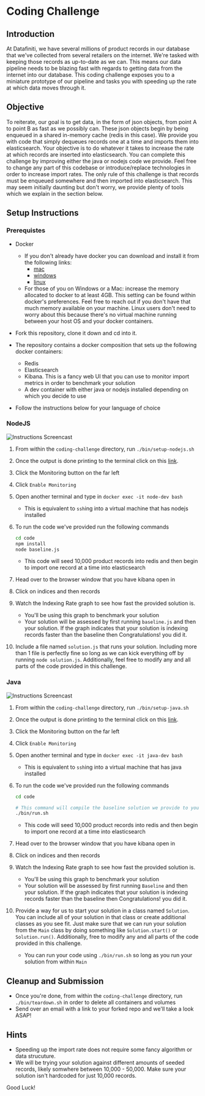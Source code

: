 # Coding Challenge

## Introduction

At Datafiniti, we have several millions of product records in our database that we've collected from several retailers on the internet. We're tasked with keeping those records as up-to-date as we can. This means our data pipeline needs to be blazing fast with regards to getting data from the internet into our database. This coding challenge exposes you to a miniature prototype of our pipeline and tasks you with speeding up the rate at which data moves through it. 

## Objective
To reiterate, our goal is to get data, in the form of json objects, from point A to point B as fast as we possibly can. These json objects begin by being enqueued in a shared in-memory cache (redis in this case). We provide you with code that simply dequeues records one at a time and imports them into elasticsearch. Your objective is to do whatever it takes to increase the rate at which records are inserted into elasticsearch. You can complete this challenge by improving either the java or nodejs code we provide. Feel free to change any part of this codebase or introduce/replace technologies in order to increase import rates. The only rule of this challenge is that records must be enqueued somewhere and then imported into elasticsearch. This may seem initially daunting but don't worry, we provide plenty of tools which we explain in the section below.

## Setup Instructions

### Prerequistes
- Docker
  - If you don't already have docker you can download and install it from the following links:
    - [mac](https://www.docker.com/docker-mac)
    - [windows](https://www.docker.com/docker-windows)
    - [linux](https://runnable.com/docker/install-docker-on-linux)
  - For those of you on Windows or a Mac: increase the memory allocated to docker to at least 4GB. This setting can be found within docker's preferences. Feel free to reach out if you don't have that much memory available on your machine. Linux users don't need to worry about this because there's no virtual machine running between your host OS and your docker containers.

- Fork this repository, clone it down and cd into it.
- The repository contains a docker composition that sets up the following docker containers:
  - Redis
  - Elasticsearch
  - Kibana. This is a fancy web UI that you can use to monitor import metrics in order to benchmark your solution
  - A dev container with either java or nodejs installed depending on which you decide to use
- Follow the instructions below for your language of choice


### NodeJS
![Instructions Screencast](https://github.com/datafiniti/infra-coding-challenge/blob/master/screencasts/nodejs-screencast.gif)

1. From within the `coding-challenge` directory, run `./bin/setup-nodejs.sh`
2. Once the output is done printing to the terminal click on this [link](http://localhost:5601).
3. Click the Monitoring button on the far left
4. Click `Enable Monitoring`
5. Open another terminal and type in `docker exec -it node-dev bash`
   - This is equivalent to `ssh`ing into a virtual machine that has nodejs installed
6. To run the code we've provided run the following commands

   ```bash
   cd code
   npm install
   node baseline.js
   ```
   - This code will seed 10,000 product records into redis and then begin to import one record at a time into elasticsearch
7. Head over to the browser window that you have kibana open in
8. Click on indices and then records
9. Watch the Indexing Rate graph to see how fast the provided solution is.
   - You'll be using this graph to benchmark your solution
   - Your solution will be assessed by first running `baseline.js` and then your solution. If the graph indicates that your solution is indexing records faster than the baseline then Congratulations! you did it.
10. Include a file named `solution.js` that runs your solution. Including more than 1 file is perfectly fine so long as we can kick everything off by running `node solution.js`. Additionally, feel free to modify any and all parts of the code provided in this challenge.

### Java
![Instructions Screencast](https://github.com/datafiniti/infra-coding-challenge/blob/master/screencasts/java-screencast.gif)
1. From within the `coding-challenge` directory, run `./bin/setup-java.sh`
2. Once the output is done printing to the terminal click on this [link](http://localhost:5601).
3. Click the Monitoring button on the far left
4. Click `Enable Monitoring`
5. Open another terminal and type in `docker exec -it java-dev bash`
   - This is equivalent to `ssh`ing into a virtual machine that has java installed
6. To run the code we've provided run the following commands

   ```bash
   cd code

   # This command will compile the baseline solution we provide to you and run it.
   ./bin/run.sh
   ```
   - This code will seed 10,000 product records into redis and then begin to import one record at a time into elasticsearch
7. Head over to the browser window that you have kibana open in
8. Click on indices and then records
9. Watch the Indexing Rate graph to see how fast the provided solution is.
   - You'll be using this graph to benchmark your solution
   - Your solution will be assessed by first running `Baseline` and then your solution. If the graph indicates that your solution is indexing records faster than the baseline then Congratulations! you did it.
10. Provide a way for us to start your solution in a class named `Solution`. You can include all of your solution in that class or create additional classes as you see fit. Just make sure that we can run your solution from the `Main` class by doing something like `Solution.start()` or `Solution.run()`. Additionally, free to modify any and all parts of the code provided in this challenge.
    - You can run your code using `./bin/run.sh` so long as you run your solution from within `Main`


## Cleanup and Submission
- Once you're done, from within the `coding-challenge` directory, run `./bin/teardown.sh` in order to delete all containers and volumes
- Send over an email with a link to your forked repo and we'll take a look ASAP!

## Hints
- Speeding up the import rate does not require some fancy algorithm or data strucuture. 
- We will be trying your solution against different amounts of seeded records, likely somwhere between 10,000 - 50,000. Make sure your solution isn't hardcoded for just 10,000 records.


Good Luck!
